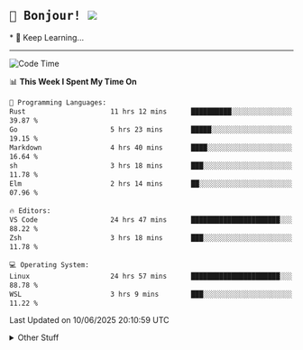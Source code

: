 
<h2>
    <samp>🎉 Bonjour!  <img src="https://media.giphy.com/media/mGcNjsfWAjY5AEZNw6/giphy.gif" width="50"></samp>
</h2>
* 🧐 Keep Learning...
<hr>

<!--START_SECTION:waka-->
![Code Time](http://img.shields.io/badge/Code%20Time-3%2C876%20hrs%2059%20mins-blue)

📊 **This Week I Spent My Time On** 

```text
💬 Programming Languages: 
Rust                     11 hrs 12 mins      ██████████░░░░░░░░░░░░░░░   39.87 % 
Go                       5 hrs 23 mins       █████░░░░░░░░░░░░░░░░░░░░   19.15 % 
Markdown                 4 hrs 40 mins       ████░░░░░░░░░░░░░░░░░░░░░   16.64 % 
sh                       3 hrs 18 mins       ███░░░░░░░░░░░░░░░░░░░░░░   11.78 % 
Elm                      2 hrs 14 mins       ██░░░░░░░░░░░░░░░░░░░░░░░   07.96 % 

🔥 Editors: 
VS Code                  24 hrs 47 mins      ██████████████████████░░░   88.22 % 
Zsh                      3 hrs 18 mins       ███░░░░░░░░░░░░░░░░░░░░░░   11.78 % 

💻 Operating System: 
Linux                    24 hrs 57 mins      ██████████████████████░░░   88.78 % 
WSL                      3 hrs 9 mins        ███░░░░░░░░░░░░░░░░░░░░░░   11.22 % 
```


 Last Updated on 10/06/2025 20:10:59 UTC
<!--END_SECTION:waka-->

<details >
    <summary>Other Stuff</summary>
<p align="center">
    <img src="https://api.githubtrends.io/user/svg/XmchxUp/langs?time_range=one_year&include_private=True&theme=classic" />
    <img src="https://api.githubtrends.io/user/svg/XmchxUp/repos?time_range=one_year&include_private=True&theme=classic" />
</p>

<table align="center">
  <tr>
    <td width="50%">
     <img width="100%" src="./github-metrics.svg">
    </td>
    <td width="50%">
     <img width="100%" src="./github-metrics/achievements.compact.svg" />
     <img width="100%" src="./github-metrics/wakatime.svg" />
     <img width="100%" src="./github-metrics/stars.svg" />
     <img width="100%" src="https://github-profile-trophy.vercel.app/?username=xmchxup" />
     <img height="110rem" src="https://github-readme-stats.vercel.app/api?username=xmchxup&hide_border=true&show_icons=true&include_all_commits=true&bg_color=0,EC6C6C,FFD479,FFFC79,73FA79&theme=graywhite&locale=en" />
     <img height="110rem" src="https://github-readme-stats.vercel.app/api/top-langs/?username=xmchxup&hide=css,scss,html&langs_count=8&hide_border=true&layout=compact&bg_color=0,73FA79,73FDFF,D783FF&theme=graywhite&locale=en" />
     <img width="100%" src="https://github-readme-streak-stats.herokuapp.com/?user=XmchxUp" />
    </td>
  </tr>
</table>

<!-- GitHub Activity Graph -->
<!--
<table align="center">
  <tr>
    <td colspan="2">
      <img width="100%" src="https://github-readme-activity-graph.vercel.app/graph?username=xmchxup&area=true&hide_border=true&theme=redical" />
    </td>
  </tr>
</table>

</details>
-->

<hr>


<p align="center">
    <i>You can learn anything!</i>
    <p align="center">
        <img src="https://visitor-badge.laobi.icu/badge?page_id=xmchxup" alt="visitor badge"/>       
    </p>
</p>

<!--
<picture>
  <source media="(prefers-color-scheme: dark)" srcset="https://raw.githubusercontent.com/XmchxUp/XmchxUp/output/github-snake-dark.svg" />
  <source media="(prefers-color-scheme: light)" srcset="https://raw.githubusercontent.com/XmchxUp/XmchxUp/output/github-snake.svg" />
  <img alt="github-snake" src="https://raw.githubusercontent.com/XmchxUp/XmchxUp/output/github-snake.svg" />
</picture>
-->
